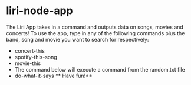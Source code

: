 # liri-node-app

The Liri App takes in a command and outputs data on songs, movies and concerts!
To use the app, type in any of the following commands plus the band, song and movie you want to search for respectively: 
* concert-this
* spotify-this-song
* movie-this
* The command below will execute a command from the random.txt file
 * do-what-it-says
** Have fun!**
